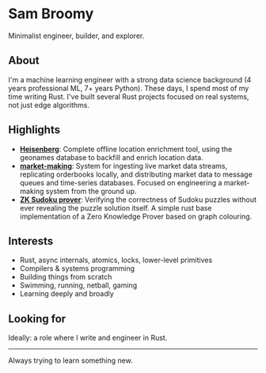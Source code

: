 # Sam Broomy

Minimalist engineer, builder, and explorer.

## About

I'm a machine learning engineer with a strong data science background (4 years professional ML, 7+ years Python). These days, I spend most of my time writing Rust. I've built several Rust projects focused on real systems, not just edge algorithms.

## Highlights

- **[Heisenberg](https://github.com/SamBroomy/heisenberg)**: Complete offline location enrichment tool, using the geonames database to backfill and enrich location data.
- **[market-making](https://github.com/SamBroomy/market-making)**: System for ingesting live market data streams, replicating orderbooks locally, and distributing market data to message queues and time-series databases. Focused on engineering a market-making system from the ground up.
- **[ZK Sudoku prover](https://github.com/SamBroomy/zk-sudoku-prover)**: Verifying the correctness of Sudoku puzzles without ever revealing the puzzle solution itself. A simple rust base implementation of a Zero Knowledge Prover based on graph colouring.


## Interests

- Rust, async internals, atomics, locks, lower-level primitives
- Compilers & systems programming
- Building things from scratch
- Swimming, running, netball, gaming
- Learning deeply and broadly

## Looking for

Ideally: a role where I write and engineer in Rust.

---

Always trying to learn something new.
